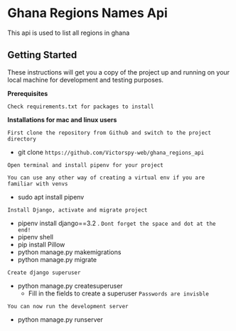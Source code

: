 # Ghana Regions Names Api

This api is used to list all regions in ghana

## Getting Started

These instructions will get you a copy of the project up and running on your local machine for development and testing purposes. 

**Prerequisites**

```
Check requirements.txt for packages to install
```

**Installations for mac and linux users**

```
First clone the repository from Github and switch to the project directory
```

* git clone `https://github.com/Victorspy-web/ghana_regions_api`


```
Open terminal and install pipenv for your project
```

`
You can use any other way of creating a virtual env if you are familiar with venvs
`

* sudo apt install pipenv

```
Install Django, activate and migrate project
```

* pipenv install django==3.2 . `Dont forget the space and dot at the end!`
* pipenv shell
* pip install Pillow
* python manage.py makemigrations
* python manage.py migrate


```
Create django superuser
```

* python manage.py createsuperuser
    * Fill in the fields to create a superuser `Passwords are invisble`


```
You can now run the development server
```

* python manage.py runserver
